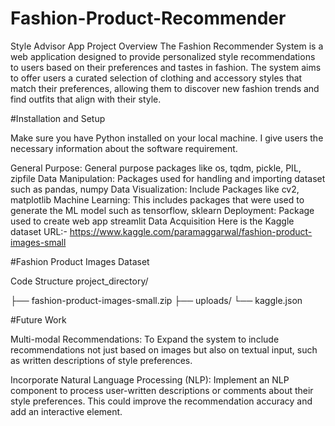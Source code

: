 # Fashion-Product-Recommender
Style Advisor App
Project Overview
The Fashion Recommender System is a web application designed to provide personalized style recommendations to users based on their preferences and tastes in fashion. The system aims to offer users a curated selection of clothing and accessory styles that match their preferences, allowing them to discover new fashion trends and find outfits that align with their style.



#Installation and Setup

Make sure you have Python installed on your local machine. I give users the necessary information about the software requirement.

General Purpose: General purpose packages like os, tqdm, pickle, PIL, zipfile
Data Manipulation: Packages used for handling and importing dataset such as pandas, numpy
Data Visualization: Include Packages like cv2, matplotlib
Machine Learning: This includes packages that were used to generate the ML model such as tensorflow, sklearn
Deployment: Package used to create web app streamlit
Data Acquisition
Here is the Kaggle dataset URL:- 
https://www.kaggle.com/paramaggarwal/fashion-product-images-small

#Fashion Product Images Dataset

Code Structure
project_directory/

├── fashion-product-images-small.zip
├── uploads/
└── kaggle.json

#Future Work

Multi-modal Recommendations: To Expand the system to include recommendations not just based on images but also on textual input, such as written descriptions of style preferences.

Incorporate Natural Language Processing (NLP): Implement an NLP component to process user-written descriptions or comments about their style preferences. This could improve the recommendation accuracy and add an interactive element.
